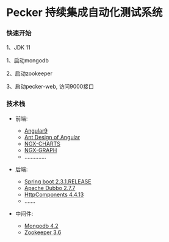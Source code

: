 # Pecker 持续集成自动化测试系统




### 快速开始
1、JDK 11

1、启动mongodb

2、启动zookeeper

3、启动pecker-web, 访问9000接口




### 技术栈
 - 前端: 
    - [Angular9](https://angular.cn/)  
    - [Ant Design of Angular](https://ng-zorro.gitee.io/docs/introduce/zh)
    - [NGX-CHARTS](https://swimlane.gitbooks.io/ngx-charts/content/)
    - [NGX-GRAPH](https://swimlane.github.io/ngx-graph/)
    - ..............
 
 - 后端: 
    - [Spring boot 2.3.1.RELEASE](https://spring.io/projects/spring-boot)  
    - [Apache Dubbo 2.7.7](https://dubbo.apache.org/en-us/)  
    - [HttpComponents 4.4.13](http://hc.apache.org/)  
    - .......
    
 - 中间件: 
    - [Mongodb 4.2](https://docs.mongodb.com/)  
    - [Zookeeper 3.6](https://zookeeper.apache.org/) 


